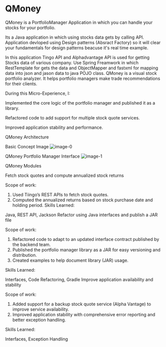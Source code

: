 # QMoney
QMoney is a PortfolioManager Application in which you can handle your stocks for your portfolio.

Its a Java application in which using stocks data gets by calling API.
Application devloped using Design patterns (Absract Factory) so it will clear your fundamentals for design patterns beacuse it's real time example. 

In this application Tingo API and Alphadvantage API is used for getting Stocks data of various company.
Use Spring Freamwork in which RestTemplate for gets the data and ObjectMapper and fastxml for mapping data into json and jason data to java POJO class. 
QMoney is a visual stock portfolio analyzer. It helps portfolio managers make trade recommendations for their clients.

During this Micro-Experience, I:

Implemented the core logic of the portfolio manager and published it as a library.

Refactored code to add support for multiple stock quote services.

Improved application stability and performance.

QMoney Architecture

Basic Concept Image
![image-0](https://user-images.githubusercontent.com/52848980/88689485-25186f00-d118-11ea-843e-419ec933dd9e.png)

QMoney Portfolio Manager Interface
![image-1](https://user-images.githubusercontent.com/52848980/88689846-9eb05d00-d118-11ea-9ff5-0548249e2807.png)

QMoney Modules

Fetch stock quotes and compute annualized stock returns

Scope of work:

1. Used Tiingo’s REST APIs to fetch stock quotes.
2. Computed the annualized returns based on stock purchase date and holding period.
Skills Learned:

Java, REST API, Jackson
Refactor using Java interfaces and publish a JAR file

Scope of work:

1. Refactored code to adapt to an updated interface contract published by the backend team.
2. Published the portfolio manager library as a JAR for easy versioning and distribution.
3. Created examples to help document library (JAR) usage.

Skills Learned:

Interfaces, Code Refactoring, Gradle
Improve application availability and stability

Scope of work:

1. Added support for a backup stock quote service (Alpha Vantage) to improve service availability.
2. Improved application stability with comprehensive error reporting and better exception handling.

Skills Learned:

Interfaces, Exception Handling
